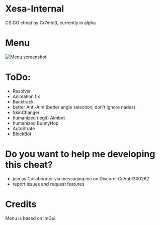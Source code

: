 # Xesa-Internal
CS:GO cheat by Cr7mbl3, currently in alpha

# Menu
![Menu screenshot](http://prntscr.com/rh611r)

# ToDo:
- Resolver
- Animation fix
- Backtrack
- better Anti-Aim (better angle selection, don't ignore nades)
- SkinChanger
- humanized (legit) Aimbot
- humanized BunnyHop
- AutoStrafe
- BlockBot

# Do you want to help me developing this cheat?
- join as Collaborator via messaging me on Discord: Cr7mbl3#0262 
- report issues and request features

# Credits
Menu is based on ImGui
